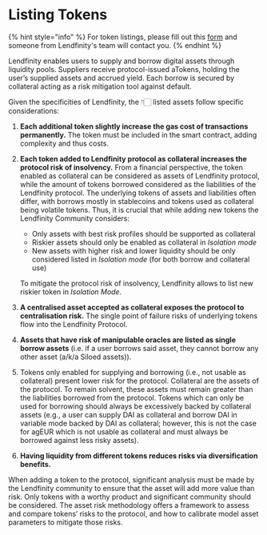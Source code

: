 # Listing Tokens

{% hint style="info" %}
For token listings, please fill out this [form](https://forms.gle/owKjEqDvbdqSS25r5) and someone from Lendfinity's team will contact you.
{% endhint %}

Lendfinity enables users to supply and borrow digital assets through liquidity pools. Suppliers receive protocol-issued aTokens, holding the user’s supplied assets and accrued yield. Each borrow is secured by collateral acting as a risk mitigation tool against default.

Given the specificities of Lendfinity, the 👇🏻 listed assets follow specific considerations:

1. **Each additional token slightly increase the gas cost of transactions permanently.** The token must be included in the smart contract, adding complexity and thus costs.
2.  **Each token added to Lendfinity protocol as collateral increases the protocol risk of insolvency.** From a financial perspective, the token enabled as collateral can be considered as assets of Lendfinity protocol, while the amount of tokens borrowed considered as the liabilities of the Lendfinity protocol. The underlying tokens of assets and liabilities often differ, with borrows mostly in stablecoins and tokens used as collateral being volatile tokens. Thus, it is crucial that while adding new tokens the Lendfinity Community considers:

    * Only assets with best risk profiles should be supported as collateral
    * Riskier assets should only be enabled as collateral in _Isolation mode_
    * New assets with higher risk and lower liquidity should be only considered listed in _Isolation mode_ (for both borrow and collateral use)

    To mitigate the protocol risk of insolvency, Lendfinity allows to list new riskier token in _Isolation Mode_.
3. **A centralised asset accepted as collateral exposes the protocol to centralisation risk.** The single point of failure risks of underlying tokens flow into the Lendfinity Protocol.
4. **Assets that have risk of manipulable oracles are listed as single borrow assets** (i.e. if a user borrows said asset, they cannot borrow any other asset (a/k/a Siloed assets)).
5. Tokens only enabled for supplying and borrowing (i.e., not usable as collateral) present lower risk for the protocol. Collateral are the assets of the protocol. To remain solvent, these assets must remain greater than the liabilities borrowed from the protocol. Tokens which can only be used for borrowing should always be excessively backed by collateral assets (e.g., a user can supply DAI as collateral and borrow DAI in variable mode backed by DAI as collateral; however, this is not the case for agEUR which is not usable as collateral and must always be borrowed against less risky assets).
6. **Having liquidity from different tokens reduces risks via diversification benefits.**

When adding a token to the protocol, significant analysis must be made by the Lendfinity community to ensure that the asset will add more value than risk. Only tokens with a worthy product and significant community should be considered. The asset risk methodology offers a framework to assess and compare tokens’ risks to the protocol, and how to calibrate model asset parameters to mitigate those risks.
